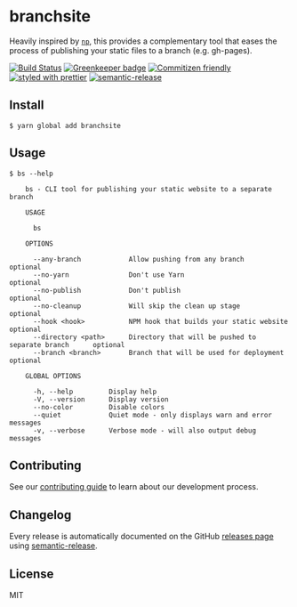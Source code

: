 # branchsite

Heavily inspired by [`np`](https://github.com/sindresorhus/np), this provides a complementary tool that eases the process of publishing your static files to a branch (e.g. gh-pages).

[![Build Status](https://travis-ci.org/enriquecaballero/branchsite.svg?branch=master)](https://travis-ci.org/enriquecaballero/branchsite)  [![Greenkeeper badge](https://badges.greenkeeper.io/enriquecaballero/branchsite.svg)](https://greenkeeper.io/) [![Commitizen friendly](https://img.shields.io/badge/commitizen-friendly-brightgreen.svg)](http://commitizen.github.io/cz-cli/) [![styled with prettier](https://img.shields.io/badge/styled_with-prettier-ff69b4.svg)](https://github.com/prettier/prettier)  [![semantic-release](https://img.shields.io/badge/%F0%9F%93%A6%F0%9F%9A%80-semantic--release-e10079.svg)](https://github.com/semantic-release/semantic-release)

## Install
```
$ yarn global add branchsite
```

## Usage
```
$ bs --help

    bs - CLI tool for publishing your static website to a separate branch

    USAGE

      bs

    OPTIONS

      --any-branch            Allow pushing from any branch                         optional
      --no-yarn               Don't use Yarn                                        optional
      --no-publish            Don't publish                                         optional
      --no-cleanup            Will skip the clean up stage                          optional
      --hook <hook>           NPM hook that builds your static website              optional
      --directory <path>      Directory that will be pushed to separate branch      optional
      --branch <branch>       Branch that will be used for deployment               optional

    GLOBAL OPTIONS

      -h, --help         Display help
      -V, --version      Display version
      --no-color         Disable colors
      --quiet            Quiet mode - only displays warn and error messages
      -v, --verbose      Verbose mode - will also output debug messages
```

## Contributing

See our [contributing guide](CONTRIBUTING.md) to learn about our development process.

## Changelog

Every release is automatically documented on the GitHub [releases page](https://github.com/enriquecaballero/branchsite/releases) using [semantic-release](https://github.com/semantic-release/semantic-release).

## License

MIT
